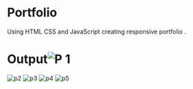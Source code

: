 # Portfolio
Using HTML CSS and JavaScript creating responsive portfolio .
# Output![P 1](https://github.com/nasim8423/Portfolio/assets/124512199/d8bd3481-6ff3-42c7-8150-2385b86b705e)
![p2](https://github.com/nasim8423/Portfolio/assets/124512199/62a00f26-ca8d-4b01-bbd6-bf0ec40ba607)
![p3](https://github.com/nasim8423/Portfolio/assets/124512199/228fa607-350f-4671-b803-9129f4191f11)
![p4](https://github.com/nasim8423/Portfolio/assets/124512199/3acaa2f0-10e3-418c-882a-7b1f782efddc)
![p5](https://github.com/nasim8423/Portfolio/assets/124512199/c67c6c95-ea08-43fb-a818-8befadd4d395)
